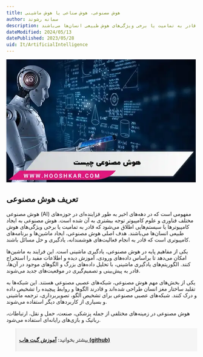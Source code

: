 ```yaml
---
title: هوش مصنوعی، هوش صناعی یا هوش ماشینی
author: سمانه رشوند
description: هوش مصنوعی به ایجاد کامپیوترها یا سیستم‌هایی اطلاق می‌شود که قادر به تمامیت یا برخی ویژگی‌های هوش طبیعی انسان‌ها می‌باشند.
dateModified: 2024/05/13
datePublished: 2023/05/28
uid: It/ArtificialIntelligence
---
```

!["AI"](./Images/AI.webp)

## تعریف هوش مصنوعی
هوش مصنوعی (AI) مفهومی است که در دهه‌های اخیر به طور فزاینده‌ای در حوزه‌های مختلف فناوری و علوم کامپیوتر توجه بیشتری به آن شده است. هوش مصنوعی به ایجاد کامپیوترها یا سیستم‌هایی اطلاق می‌شود که قادر به تمامیت یا برخی ویژگی‌های هوش طبیعی انسان‌ها می‌باشند. هدف اصلی هوش مصنوعی، ایجاد ماشین‌ها و برنامه‌های کامپیوتری است که قادر به انجام فعالیت‌های هوشمندانه، یادگیری و حل مسائل باشند.

یکی از مفاهیم پایه در هوش مصنوعی، یادگیری ماشینی است. این فرایند به ماشین‌ها امکان می‌دهد تا براساس داده‌های ورودی، آموزش دیده و اطلاعات مفید را استخراج کنند. الگوریتم‌های یادگیری ماشینی، با تحلیل داده‌های بزرگ و الگوهای موجود در آن‌ها، قادر به پیش‌بینی و تصمیم‌گیری در موقعیت‌های جدید می‌شوند.

یکی از بخش‌های مهم هوش مصنوعی، شبکه‌های عصبی مصنوعی هستند. این شبکه‌ها به تقلید ساختار مغز انسان طراحی شده‌اند و قادرند الگوها و روابط پیچیده را تشخیص داده و درک کنند. شبکه‌های عصبی مصنوعی برای تشخیص الگو، تصویربرداری، ترجمه ماشینی و بسیاری از کاربردهای دیگر استفاده می‌شوند.

هوش مصنوعی در زمینه‌های مختلفی از جمله پزشکی، صنعت، حمل و نقل، ارتباطات، رباتیک و بازی‌های رایانه‌ای استفاده می‌شود.



<blockquote style="background-color:#f5f5f5; padding:0.5rem">
<p><strong>بیشتر بخوانید: <a href="https://www.hooshkar.com/Wiki/Github/Intro" target="_blank"> آموزش گیت هاب (github)
</a><p><strong></blockquote>
